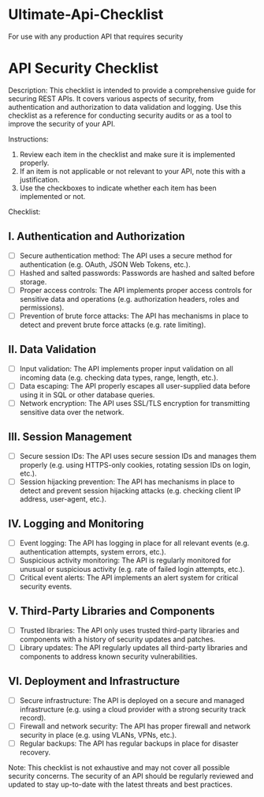 # Ultimate-Api-Checklist
For use with any production API that requires security

#  API Security Checklist

Description:
This checklist is intended to provide a comprehensive guide for securing REST APIs. It covers various aspects of security, from authentication and authorization to data validation and logging. Use this checklist as a reference for conducting security audits or as a tool to improve the security of your API.

Instructions:
1. Review each item in the checklist and make sure it is implemented properly.
2. If an item is not applicable or not relevant to your API, note this with a justification.
3. Use the checkboxes to indicate whether each item has been implemented or not.

Checklist:

## I. Authentication and Authorization
   - [ ] Secure authentication method: The API uses a secure method for authentication (e.g. OAuth, JSON Web Tokens, etc.).
   - [ ] Hashed and salted passwords: Passwords are hashed and salted before storage.
   - [ ] Proper access controls: The API implements proper access controls for sensitive data and operations (e.g. authorization headers, roles and permissions).
   - [ ] Prevention of brute force attacks: The API has mechanisms in place to detect and prevent brute force attacks (e.g. rate limiting).

## II. Data Validation
   - [ ] Input validation: The API implements proper input validation on all incoming data (e.g. checking data types, range, length, etc.).
   - [ ] Data escaping: The API properly escapes all user-supplied data before using it in SQL or other database queries.
   - [ ] Network encryption: The API uses SSL/TLS encryption for transmitting sensitive data over the network.

## III. Session Management
   - [ ] Secure session IDs: The API uses secure session IDs and manages them properly (e.g. using HTTPS-only cookies, rotating session IDs on login, etc.).
   - [ ] Session hijacking prevention: The API has mechanisms in place to detect and prevent session hijacking attacks (e.g. checking client IP address, user-agent, etc.).

## IV. Logging and Monitoring
   - [ ] Event logging: The API has logging in place for all relevant events (e.g. authentication attempts, system errors, etc.).
   - [ ] Suspicious activity monitoring: The API is regularly monitored for unusual or suspicious activity (e.g. rate of failed login attempts, etc.).
   - [ ] Critical event alerts: The API implements an alert system for critical security events.

## V. Third-Party Libraries and Components
   - [ ] Trusted libraries: The API only uses trusted third-party libraries and components with a history of security updates and patches.
   - [ ] Library updates: The API regularly updates all third-party libraries and components to address known security vulnerabilities.

## VI. Deployment and Infrastructure
   - [ ] Secure infrastructure: The API is deployed on a secure and managed infrastructure (e.g. using a cloud provider with a strong security track record).
   - [ ] Firewall and network security: The API has proper firewall and network security in place (e.g. using VLANs, VPNs, etc.).
   - [ ] Regular backups: The API has regular backups in place for disaster recovery.

Note: This checklist is not exhaustive and may not cover all possible security concerns. The security of an API should be regularly reviewed and updated to stay up-to-date with the latest threats and best practices.

